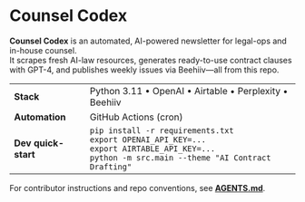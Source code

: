 # Counsel Codex

**Counsel Codex** is an automated, AI-powered newsletter for legal-ops and in-house counsel.  
It scrapes fresh AI-law resources, generates ready-to-use contract clauses with GPT-4, and publishes weekly issues via Beehiiv—all from this repo.

| | |
|---|---|
| **Stack** | Python 3.11 • OpenAI • Airtable • Perplexity • Beehiiv |
| **Automation** | GitHub Actions (cron) |
| **Dev quick-start** | `pip install -r requirements.txt`<br>`export OPENAI_API_KEY=...`<br>`export AIRTABLE_API_KEY=...`<br>`python -m src.main --theme "AI Contract Drafting"` |

For contributor instructions and repo conventions, see **[AGENTS.md](./AGENTS.md)**.

